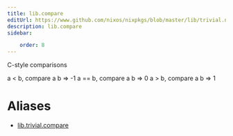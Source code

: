 ```yaml
---
title: lib.compare
editUrl: https://www.github.com/nixos/nixpkgs/blob/master/lib/trivial.nix#L367C13
description: lib.compare
sidebar:

    order: 8
---
```


C-style comparisons

a < b,  compare a b => -1
a == b, compare a b => 0
a > b,  compare a b => 1


# Aliases

- [lib.trivial.compare](./reference/lib/trivial/lib-trivial-compare)


